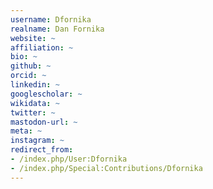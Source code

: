 ```yaml
---
username: Dfornika
realname: Dan Fornika
website: ~
affiliation: ~
bio: ~
github: ~
orcid: ~
linkedin: ~
googlescholar: ~
wikidata: ~
twitter: ~
mastodon-url: ~
meta: ~
instagram: ~
redirect_from:
- /index.php/User:Dfornika
- /index.php/Special:Contributions/Dfornika
---
```

